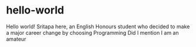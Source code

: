 # hello-world
Hello world!
Sritapa here, an English Honours student who decided to make a major career change by choosing Programming
Did I mention I am an amateur

